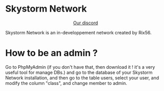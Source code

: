 # Skystorm Network

<p align="center">
  <a href=https://discord.gg/xMVGW9b7rG>Our discord</a>
</p>

Skystorm Network is an in-developpement network created by Rix56.


# How to be an admin ?

Go to PhpMyAdmin (if you don't have that, then download it ! it's a very useful tool for manage DBs.) and go to the database of your Skystorm Network installation,
and then go to the table users, select your user, and modify the column "class", and change member to admin.
